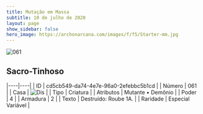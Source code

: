 ```yaml
---
title: Mutação em Massa
subtitle: 10 de julho de 2020
layout: page
show_sidebar: false
hero_image: https://archonarcana.com/images/f/f5/Starter-mm.jpg
---
```


![061](https://cdn.keyforgegame.com/media/card_front/pt/479_061_J2X8Q4MFP78V_pt.png)

## Sacro-Tinhoso

|----|----|
| ID | cd5cb549-da74-4e7e-96a0-2efebbc5b1cd |
| Número | 061 |
| Casa | ![Dis](https://archonarcana.com/images/thumb/e/e8/Dis.png/22px-Dis.png "Dis") |
| Tipo | Criatura |
| Atributos | Mutante • Demônio |
| Poder | 4 |
| Armadura | 2 |
| Texto | Destruído: Roube 1A. |
| Raridade | Especial Variável |
